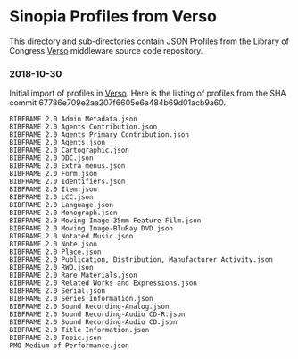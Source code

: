 # Sinopia Profiles from Verso
This directory and sub-directories contain JSON Profiles
from the Library of Congress [Verso][VERSO] middleware source code repository.

### 2018-10-30
Initial import of profiles in [Verso][VERSO]. Here is the listing of
profiles from the SHA commit 67786e709e2aa207f6605e6a484b69d01acb9a60.

	BIBFRAME 2.0 Admin Metadata.json
	BIBFRAME 2.0 Agents Contribution.json
	BIBFRAME 2.0 Agents Primary Contribution.json
	BIBFRAME 2.0 Agents.json
	BIBFRAME 2.0 Cartographic.json
	BIBFRAME 2.0 DDC.json
	BIBFRAME 2.0 Extra menus.json
	BIBFRAME 2.0 Form.json
	BIBFRAME 2.0 Identifiers.json
	BIBFRAME 2.0 Item.json
	BIBFRAME 2.0 LCC.json
	BIBFRAME 2.0 Language.json
	BIBFRAME 2.0 Monograph.json
	BIBFRAME 2.0 Moving Image-35mm Feature Film.json
	BIBFRAME 2.0 Moving Image-BluRay DVD.json
	BIBFRAME 2.0 Notated Music.json
	BIBFRAME 2.0 Note.json
	BIBFRAME 2.0 Place.json
	BIBFRAME 2.0 Publication, Distribution, Manufacturer Activity.json
	BIBFRAME 2.0 RWO.json
	BIBFRAME 2.0 Rare Materials.json
	BIBFRAME 2.0 Related Works and Expressions.json
	BIBFRAME 2.0 Serial.json
	BIBFRAME 2.0 Series Information.json
	BIBFRAME 2.0 Sound Recording-Analog.json
	BIBFRAME 2.0 Sound Recording-Audio CD-R.json
	BIBFRAME 2.0 Sound Recording-Audio CD.json
	BIBFRAME 2.0 Title Information.json
	BIBFRAME 2.0 Topic.json
	PMO Medium of Performance.json


[VERSO]: https://github.com/lcnetdev/verso
